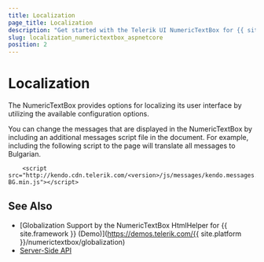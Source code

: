 ```yaml
---
title: Localization
page_title: Localization
description: "Get started with the Telerik UI NumericTextBox for {{ site.framework }} and translate its messages for different culture locales."
slug: localization_numerictextbox_aspnetcore
position: 2
---
```


# Localization

The NumericTextBox provides options for localizing its user interface by utilizing the available configuration options.

You can change the messages that are displayed in the NumericTextBox by including an additional messages script file in the document. For example, including the following script to the page will translate all messages to Bulgarian.

```
    <script src="http://kendo.cdn.telerik.com/<version>/js/messages/kendo.messages.bg-BG.min.js"></script>
```

## See Also

* [Globalization Support by the NumericTextBox HtmlHelper for {{ site.framework }} (Demo)](https://demos.telerik.com/{{ site.platform }}/numerictextbox/globalization)
* [Server-Side API](/api/numerictextbox)
